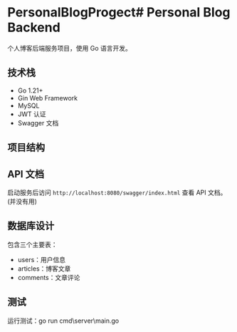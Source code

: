 # PersonalBlogProgect# Personal Blog Backend

个人博客后端服务项目，使用 Go 语言开发。

## 技术栈

- Go 1.21+
- Gin Web Framework
- MySQL
- JWT 认证
- Swagger 文档

## 项目结构

## API 文档

启动服务后访问 `http://localhost:8080/swagger/index.html` 查看 API 文档。(并没有用)

## 数据库设计

包含三个主要表：

- users：用户信息
- articles：博客文章
- comments：文章评论

## 测试

运行测试：go run cmd\server\main.go
